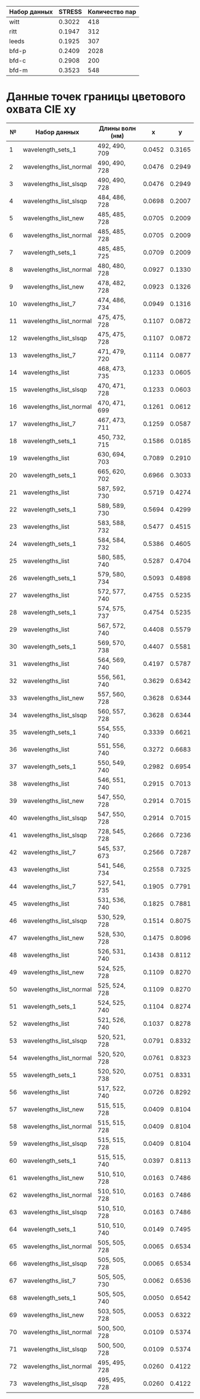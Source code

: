 | Набор данных | STRESS  | Количество пар |
|--------------|---------|----------------|
| witt         | 0.3022  | 418            |
| ritt         | 0.1947  | 312            |
| leeds        | 0.1925  | 307            |
| bfd-p        | 0.2409  | 2028           |
| bfd-c        | 0.2908  | 200            |
| bfd-m        | 0.3523  | 548            |
# Данные точек границы цветового охвата CIE xy


| №  | Набор данных           | Длины волн (нм) | x       | y       |
|----|------------------------|-----------------|---------|---------|
| 1  | wavelength_sets_1      | 492, 490, 709   | 0.0452  | 0.3165  |
| 2  | wavelengths_list_normal| 490, 490, 728   | 0.0476  | 0.2949  |
| 3  | wavelengths_list_slsqp | 490, 490, 728   | 0.0476  | 0.2949  |
| 4  | wavelengths_list_slsqp | 484, 486, 728   | 0.0698  | 0.2007  |
| 5  | wavelengths_list_new   | 485, 485, 728   | 0.0705  | 0.2009  |
| 6  | wavelengths_list_normal| 485, 485, 728   | 0.0705  | 0.2009  |
| 7  | wavelength_sets_1      | 485, 485, 725   | 0.0709  | 0.2009  |
| 8  | wavelengths_list_normal| 480, 480, 728   | 0.0927  | 0.1330  |
| 9  | wavelengths_list_new   | 478, 482, 728   | 0.0923  | 0.1326  |
| 10 | wavelengths_list_7     | 474, 486, 734   | 0.0949  | 0.1316  |
| 11 | wavelengths_list_normal| 475, 475, 728   | 0.1107  | 0.0872  |
| 12 | wavelengths_list_slsqp | 475, 475, 728   | 0.1107  | 0.0872  |
| 13 | wavelengths_list_7     | 471, 479, 720   | 0.1114  | 0.0877  |
| 14 | wavelengths_list       | 468, 473, 735   | 0.1233  | 0.0605  |
| 15 | wavelengths_list_slsqp | 470, 471, 728   | 0.1233  | 0.0603  |
| 16 | wavelengths_list_normal| 470, 471, 699   | 0.1261  | 0.0612  |
| 17 | wavelengths_list_7     | 467, 473, 711   | 0.1259  | 0.0587  |
| 18 | wavelength_sets_1      | 450, 732, 715   | 0.1586  | 0.0185  |
| 19 | wavelengths_list       | 630, 694, 703   | 0.7089  | 0.2910  |
| 20 | wavelength_sets_1      | 665, 620, 702   | 0.6966  | 0.3033  |
| 21 | wavelengths_list       | 587, 592, 730   | 0.5719  | 0.4274  |
| 22 | wavelength_sets_1      | 589, 589, 730   | 0.5694  | 0.4299  |
| 23 | wavelengths_list       | 583, 588, 732   | 0.5477  | 0.4515  |
| 24 | wavelength_sets_1      | 584, 584, 732   | 0.5386  | 0.4605  |
| 25 | wavelengths_list       | 580, 585, 740   | 0.5287  | 0.4704  |
| 26 | wavelength_sets_1      | 579, 580, 734   | 0.5093  | 0.4898  |
| 27 | wavelengths_list       | 572, 577, 740   | 0.4755  | 0.5235  |
| 28 | wavelength_sets_1      | 574, 575, 737   | 0.4754  | 0.5235  |
| 29 | wavelengths_list       | 567, 572, 740   | 0.4408  | 0.5579  |
| 30 | wavelength_sets_1      | 569, 570, 738   | 0.4407  | 0.5581  |
| 31 | wavelengths_list       | 564, 569, 740   | 0.4197  | 0.5787  |
| 32 | wavelengths_list       | 556, 561, 740   | 0.3629  | 0.6342  |
| 33 | wavelengths_list_new   | 557, 560, 728   | 0.3628  | 0.6344  |
| 34 | wavelengths_list_slsqp | 560, 557, 728   | 0.3628  | 0.6344  |
| 35 | wavelength_sets_1      | 554, 555, 740   | 0.3339  | 0.6621  |
| 36 | wavelengths_list       | 551, 556, 740   | 0.3272  | 0.6683  |
| 37 | wavelength_sets_1      | 550, 549, 740   | 0.2982  | 0.6954  |
| 38 | wavelengths_list       | 546, 551, 740   | 0.2915  | 0.7013  |
| 39 | wavelengths_list_new   | 547, 550, 728   | 0.2914  | 0.7015  |
| 40 | wavelengths_list_slsqp | 547, 550, 728   | 0.2914  | 0.7015  |
| 41 | wavelengths_list_slsqp | 728, 545, 728   | 0.2666  | 0.7236  |
| 42 | wavelengths_list_7     | 545, 537, 673   | 0.2566  | 0.7287  |
| 43 | wavelengths_list       | 541, 546, 734   | 0.2558  | 0.7325  |
| 44 | wavelengths_list_7     | 527, 541, 735   | 0.1905  | 0.7791  |
| 45 | wavelengths_list       | 531, 536, 740   | 0.1825  | 0.7881  |
| 46 | wavelengths_list_slsqp | 530, 529, 728   | 0.1514  | 0.8075  |
| 47 | wavelengths_list_new   | 528, 530, 728   | 0.1475  | 0.8096  |
| 48 | wavelengths_list       | 526, 531, 740   | 0.1438  | 0.8112  |
| 49 | wavelengths_list_new   | 524, 525, 728   | 0.1109  | 0.8270  |
| 50 | wavelengths_list_normal| 525, 524, 728   | 0.1109  | 0.8270  |
| 51 | wavelength_sets_1      | 524, 525, 740   | 0.1104  | 0.8274  |
| 52 | wavelengths_list       | 521, 526, 740   | 0.1037  | 0.8278  |
| 53 | wavelengths_list_slsqp | 520, 521, 728   | 0.0791  | 0.8332  |
| 54 | wavelengths_list_normal| 520, 520, 728   | 0.0761  | 0.8323  |
| 55 | wavelength_sets_1      | 520, 520, 738   | 0.0751  | 0.8331  |
| 56 | wavelengths_list       | 517, 522, 740   | 0.0726  | 0.8292  |
| 57 | wavelengths_list_new   | 515, 515, 728   | 0.0409  | 0.8104  |
| 58 | wavelengths_list_normal| 515, 515, 728   | 0.0409  | 0.8104  |
| 59 | wavelengths_list_slsqp | 515, 515, 728   | 0.0409  | 0.8104  |
| 60 | wavelength_sets_1      | 515, 515, 740   | 0.0397  | 0.8113  |
| 61 | wavelengths_list_new   | 510, 510, 728   | 0.0163  | 0.7486  |
| 62 | wavelengths_list_normal| 510, 510, 728   | 0.0163  | 0.7486  |
| 63 | wavelengths_list_slsqp | 510, 510, 728   | 0.0163  | 0.7486  |
| 64 | wavelength_sets_1      | 510, 510, 740   | 0.0149  | 0.7495  |
| 65 | wavelengths_list_normal| 505, 505, 728   | 0.0065  | 0.6534  |
| 66 | wavelengths_list_slsqp | 505, 505, 728   | 0.0065  | 0.6534  |
| 67 | wavelengths_list_7     | 505, 505, 730   | 0.0062  | 0.6536  |
| 68 | wavelength_sets_1      | 505, 505, 740   | 0.0050  | 0.6542  |
| 69 | wavelengths_list_new   | 503, 505, 728   | 0.0053  | 0.6322  |
| 70 | wavelengths_list_normal| 500, 500, 728   | 0.0109  | 0.5374  |
| 71 | wavelengths_list_slsqp | 500, 500, 728   | 0.0109  | 0.5374  |
| 72 | wavelengths_list_normal| 495, 495, 728   | 0.0260  | 0.4122  |
| 73 | wavelengths_list_slsqp | 495, 495, 728   | 0.0260  | 0.4122  |